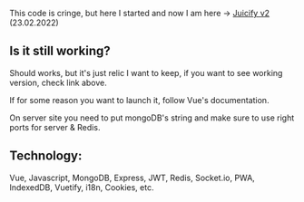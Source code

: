 This code is cringe, but here I started and now I am here -> <a href="https://github.com/whoisarjen/Juicify">Juicify v2</a> (23.02.2022)


<h2>Is it still working?</h2>


Should works, but it's just relic I want to keep, if you want to see working version, check link above.


If for some reason you want to launch it, follow Vue's documentation.


On server site you need to put mongoDB's string and make sure to use right ports for server & Redis.


<h2>Technology:</h2>


Vue, Javascript, MongoDB, Express, JWT, Redis, Socket.io, PWA, IndexedDB, Vuetify, i18n, Cookies, etc.
